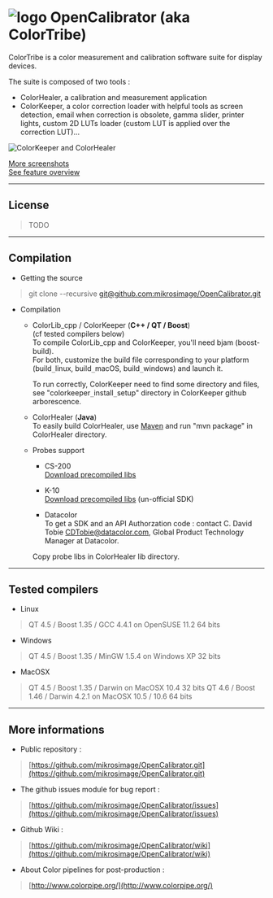 ![logo](https://lh5.googleusercontent.com/-axRo2XZwJ_g/T_7uxO-ctWI/AAAAAAAAMok/ntYiPjgq7qA/s200/ColorTribeLogo_small.png "logos") OpenCalibrator (aka ColorTribe)
========================

ColorTribe is a color measurement and calibration software suite for display devices.

The suite is composed of two tools :
- ColorHealer, a calibration and measurement application
- ColorKeeper, a color correction loader with helpful tools as screen detection, email when correction is obsolete, gamma slider, printer lights, custom 2D LUTs loader (custom LUT is applied over the correction LUT)...

![ColorKeeper and ColorHealer](https://lh5.googleusercontent.com/-CDoPae148_k/T_7sV-kVBCI/AAAAAAAAMoA/L2w2ZbGKpvc/s820/keeper_healer_screenshot.png "ColorTribe screenshot")

[More screenshots](https://github.com/mikrosimage/OpenCalibrator/wiki/Screenshots)  
[See feature overview](https://github.com/mikrosimage/OpenCalibrator/wiki/Features-overview)
___
License
-------
>TODO

___
Compilation
-------
- Getting the source
>  git clone --recursive [git@github.com:mikrosimage/OpenCalibrator.git](git@github.com:mikrosimage/OpenCalibrator.git)
- Compilation  
  * ColorLib_cpp / ColorKeeper  (**C++ / QT / Boost**)  
(cf tested compilers below)  
To compile ColorLib_cpp and ColorKeeper, you'll need bjam (boost-build).  
For both, customize the build file corresponding to your platform (build`_`linux, build`_`macOS, build`_`windows) and launch it.  

      To run correctly, ColorKeeper need to find some directory and files, see "colorkeeper`_`install`_`setup" directory in ColorKeeper github arborescence.

  * ColorHealer (**Java**)  
To easily build ColorHealer, use [Maven](http://maven.apache.org/download.html) and run "mvn package" in ColorHealer directory.

  * Probes support 
       * CS-200  
[Download precompiled libs](https://github.com/downloads/mikrosimage/OpenCalibrator/konica_minolta_cs200_precompiled_libs.zip) 

       * K-10   
[Download precompiled libs](https://github.com/downloads/mikrosimage/OpenCalibrator/klein_k10_precompiled_libs.zip) (un-official SDK) 

       * Datacolor  
  To get a SDK and an API Authorzation code : contact C. David Tobie <CDTobie@datacolor.com>, Global Product Technology Manager at Datacolor.  
 
       Copy probe libs in ColorHealer lib directory.

___
Tested compilers
-------
- Linux
>  QT 4.5 / Boost 1.35 / GCC 4.4.1 on OpenSUSE 11.2 64 bits

- Windows
> QT 4.5 / Boost 1.35 / MinGW 1.5.4 on Windows XP 32 bits

- MacOSX
> QT 4.5 / Boost 1.35 / Darwin on MacOSX 10.4 32 bits
> QT 4.6 / Boost 1.46 / Darwin 4.2.1 on MacOSX 10.5 / 10.6 64 bits

___
More informations
-------
- Public repository :
>[https://github.com/mikrosimage/OpenCalibrator.git](https://github.com/mikrosimage/OpenCalibrator.git)

- The github issues module for bug report :
>[https://github.com/mikrosimage/OpenCalibrator/issues](https://github.com/mikrosimage/OpenCalibrator/issues)

- Github Wiki :
>[https://github.com/mikrosimage/OpenCalibrator/wiki](https://github.com/mikrosimage/OpenCalibrator/wiki)

- About Color pipelines for post-production :
> [http://www.colorpipe.org/](http://www.colorpipe.org/)